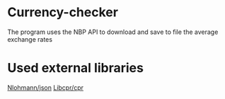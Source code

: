 # Currency-checker
The program uses the NBP API to download and save to file the average exchange rates
# Used external libraries 
[Nlohmann/json](https://github.com/nlohmann/json/)
[Libcpr/cpr](https://github.com/libcpr/cpr)
